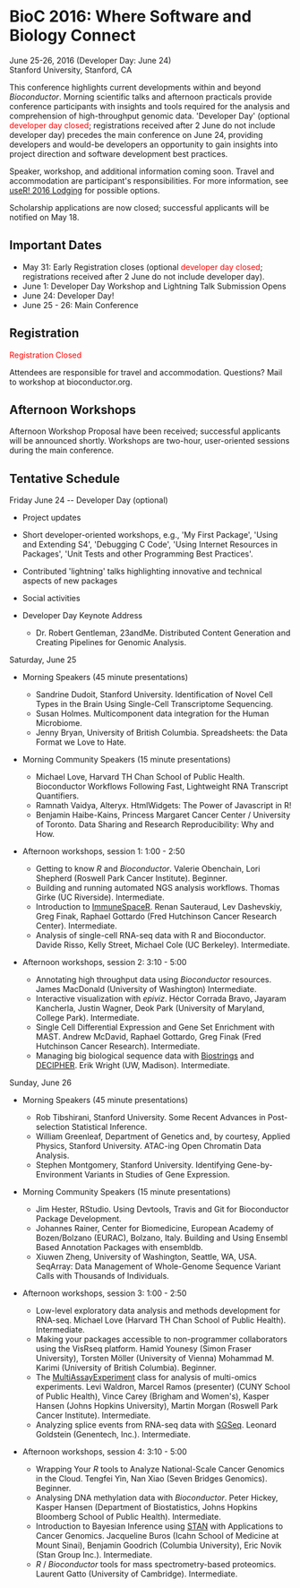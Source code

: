 # BioC 2016: Where Software and Biology Connect

June 25-26, 2016 (Developer Day: June 24)<br />
Stanford University, Stanford, CA<br />

This conference highlights current developments within and beyond
_Bioconductor_. Morning scientific talks and afternoon practicals
provide conference participants with insights and tools required for
the analysis and comprehension of high-throughput genomic
data. 'Developer Day' (optional <font color="red">developer day
closed</font>; registrations received after 2 June do not include
developer day) precedes the main conference on June 24, providing
developers and would-be developers an opportunity to gain insights
into project direction and software development best practices.

Speaker, workshop, and additional information coming soon. Travel and
accommodation are participant's responsibilities. For more
information, see [useR! 2016 Lodging][] for possible options.

Scholarship applications are now closed; successful applicants will be
notified on May 18.

## Important Dates

- May 31: Early Registration closes
  (optional <font color="red">developer day closed</font>;
  registrations received after 2 June do not include developer day).
- June 1: Developer Day Workshop and Lightning Talk Submission Opens
- June 24: Developer Day!
- June 25 - 26: Main Conference

## Registration

<p><font color="red">Registration Closed</font></p>

Attendees are responsible for travel and accommodation. Questions?
Mail to workshop at bioconductor.org.

## Afternoon Workshops

Afternoon Workshop Proposal have been received; successful applicants
will be announced shortly.  Workshops are two-hour, user-oriented
sessions during the main conference.

## Tentative Schedule

Friday June 24 -- Developer Day (optional)

- Project updates
- Short developer-oriented workshops, e.g., 'My First Package', 'Using
  and Extending S4', 'Debugging C Code', 'Using Internet Resources in
  Packages', 'Unit Tests and other Programming Best Practices'.
- Contributed 'lightning' talks highlighting innovative and technical
  aspects of new packages
- Social activities
- Developer Day Keynote Address

    - Dr. Robert Gentleman, 23andMe. Distributed Content Generation
      and Creating Pipelines for Genomic Analysis.

Saturday, June 25

- Morning Speakers (45 minute presentations)

  - Sandrine Dudoit, Stanford University. Identification of Novel
    Cell Types in the Brain Using Single-Cell Transcriptome Sequencing.
  - Susan Holmes. Multicomponent data integration for the Human
    Microbiome.
  - Jenny Bryan, University of British Columbia. Spreadsheets: the Data
    Format we Love to Hate.

- Morning Community Speakers (15 minute presentations)

  - Michael Love, Harvard TH Chan School of Public Health. Bioconductor
    Workflows Following Fast, Lightweight RNA Transcript Quantifiers.
  - Ramnath Vaidya, Alteryx. HtmlWidgets: The Power of Javascript in R!
  - Benjamin Haibe-Kains, Princess Margaret Cancer Center / University
    of Toronto. Data Sharing and Research Reproducibility: Why and How.

- Afternoon workshops, session 1: 1:00 - 2:50

  - Getting to know _R_ and _Bioconductor_. Valerie Obenchain, Lori
    Shepherd (Roswell Park Cancer Institute). Beginner.
  - Building and running automated NGS analysis workflows. Thomas
    Girke (UC Riverside). Intermediate.
  - Introduction to [ImmuneSpaceR][]. Renan Sauteraud, Lev Dashevskiy,
    Greg Finak, Raphael Gottardo (Fred Hutchinson Cancer Research
    Center). Intermediate.
  - Analysis of single-cell RNA-seq data with R and
    Bioconductor. Davide Risso, Kelly Street, Michael Cole (UC
    Berkeley). Intermediate.

- Afternoon workshops, session 2: 3:10 - 5:00

  - Annotating high throughput data using _Bioconductor_
    resources. James MacDonald (University of Washington)
    Intermediate.
  - Interactive visualization with _epiviz_. H&eacute;ctor Corrada
    Bravo, Jayaram Kancherla, Justin Wagner, Deok Park (University of
    Maryland, College Park). Intermediate.
  - Single Cell Differential Expression and Gene Set Enrichment with
    MAST. Andrew McDavid, Raphael Gottardo, Greg Finak (Fred
    Hutchinson Cancer Research). Intermediate.
  - Managing big biological sequence data with [Biostrings][] and
    [DECIPHER][]. Erik Wright (UW, Madison). Intermediate.

Sunday, June 26

- Morning Speakers (45 minute presentations)

  - Rob Tibshirani, Stanford University. Some Recent Advances in
    Post-selection Statistical Inference.
  - William Greenleaf, Department of Genetics and, by courtesy, Applied
    Physics, Stanford University.  ATAC-ing Open Chromatin Data
    Analysis.
  - Stephen Montgomery, Stanford University. Identifying
    Gene-by-Environment Variants in Studies of Gene Expression.

- Morning Community Speakers (15 minute presentations)

  - Jim Hester, RStudio. Using Devtools, Travis and Git for Bioconductor
    Package Development.
  - Johannes Rainer, Center for Biomedicine, European Academy of
    Bozen/Bolzano (EURAC), Bolzano, Italy. Building and Using Ensembl
    Based Annotation Packages with ensembldb.
  - Xiuwen Zheng, University of Washington, Seattle, WA, USA. SeqArray:
    Data Management of Whole-Genome Sequence Variant Calls with
    Thousands of Individuals.

- Afternoon workshops, session 3: 1:00 - 2:50

  - Low-level exploratory data analysis and methods development for
    RNA-seq. Michael Love (Harvard TH Chan School of Public Health).
    Intermediate.
  - Making your packages accessible to non-programmer collaborators
    using the VisRseq platform. Hamid Younesy (Simon Fraser
    University), Torsten M&ouml;ller (University of Vienna) Mohammad
    M. Karimi (University of British Columbia). Beginner.
  - The [MultiAssayExperiment][] class for analysis of multi-omics
    experiments. Levi Waldron, Marcel Ramos (presenter) (CUNY School
    of Public Health), Vince Carey (Brigham and Women's), Kasper
    Hansen (Johns Hopkins University), Martin Morgan (Roswell Park
    Cancer Institute). Intermediate.
  - Analyzing splice events from RNA-seq data with [SGSeq][]. Leonard
    Goldstein (Genentech, Inc.). Intermediate.

- Afternoon workshops, session 4: 3:10 - 5:00

  - Wrapping Your _R_ tools to Analyze National-Scale Cancer Genomics
    in the Cloud. Tengfei Yin, Nan Xiao (Seven Bridges Genomics).
    Beginner.
  - Analysing DNA methylation data with _Bioconductor_. Peter Hickey,
    Kasper Hansen (Department of Biostatistics, Johns Hopkins
    Bloomberg School of Public Health). Intermediate.
  - Introduction to Bayesian Inference using [STAN][] with
    Applications to Cancer Genomics. Jacqueline Buros (Icahn School of
    Medicine at Mount Sinai), Benjamin Goodrich (Columbia University),
    Eric Novik (Stan Group Inc.).  Intermediate.
  - _R_ / _Bioconductor_ tools for mass spectrometry-based
    proteomics. Laurent Gatto (University of Cambridge). Intermediate.

[Registration]: https://cmetracker.net/RP/Login?formname=RegLoginLive&EventID=33505
[useR! 2016]: http://user2016.org/
[useR! 2016 Lodging]: http://user2016.org/#lodging

[ImmuneSpaceR]: https://bioconductor.org/packages/ImmuneSpaceR
[MAST]: https://bioconductor.org/packages/MAST
[Biostrings]: https://bioconductor.org/packages/Biostrings
[DECIPHER]: https://bioconductor.org/packages/DECIPHER
[MultiAssayExperiment]: https://bioconductor.org/packages/MultiAssayExperiment
[SGSeq]: https://bioconductor.org/packages/SGSeq
[STAN]: https://bioconductor.org/packages/STAN
